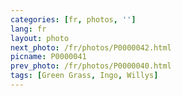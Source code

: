 ```yaml
---
categories: [fr, photos, '']
lang: fr
layout: photo
next_photo: /fr/photos/P0000042.html
picname: P0000041
prev_photo: /fr/photos/P0000040.html
tags: [Green Grass, Ingo, Willys]
---
```

